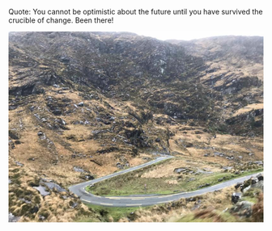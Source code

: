 Quote: You cannot be optimistic about the future until you have survived the crucible of change. 
Been there!

![Crucible of Change](../images/cchange.jpg)
